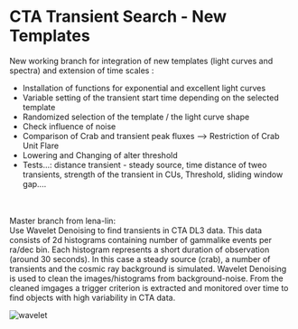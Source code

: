 # CTA Transient Search - New Templates 

New working branch for integration of new templates (light curves and spectra) and extension of time scales :
- Installation of functions for exponential and excellent light curves 
- Variable setting of the transient start time depending on the selected template 
- Randomized selection of the template / the light curve shape 
- Check influence of noise 
- Comparison of Crab and transient peak fluxes --> Restriction of Crab Unit Flare
- Lowering and Changing of alter threshold 
- Tests...: distance transient - steady source, time distance of tweo transients, strength of the transient in CUs, Threshold, sliding window gap.... 


<br><br>
Master branch from lena-lin: <br>
Use Wavelet Denoising to find transients in CTA DL3 data. This data consists of 2d histograms containing number of gammalike events per ra/dec bin. Each histogram represents a short duration of observation (around 30 seconds). In this case a steady source (crab), a number of transients and the cosmic ray background is simulated. Wavelet Denoising is used to clean the
images/histograms from background-noise. From the cleaned imgages a trigger criterion is extracted and monitored over time to find objects with high variability in CTA data.

![wavelet](https://raw.githubusercontent.com/mackaiver/wavelet-denoising/sliding_bg_window/transient_sw.gif)
